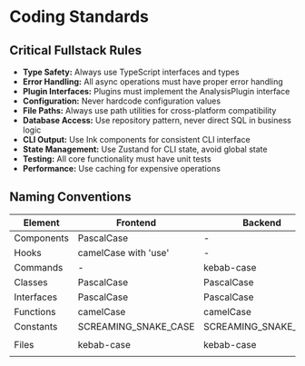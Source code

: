 # Coding Standards

## Critical Fullstack Rules

- **Type Safety:** Always use TypeScript interfaces and types
- **Error Handling:** All async operations must have proper error handling
- **Plugin Interfaces:** Plugins must implement the AnalysisPlugin interface
- **Configuration:** Never hardcode configuration values
- **File Paths:** Always use path utilities for cross-platform compatibility
- **Database Access:** Use repository pattern, never direct SQL in business logic
- **CLI Output:** Use Ink components for consistent CLI interface
- **State Management:** Use Zustand for CLI state, avoid global state
- **Testing:** All core functionality must have unit tests
- **Performance:** Use caching for expensive operations

## Naming Conventions

| Element    | Frontend             | Backend              | Example               |
| ---------- | -------------------- | -------------------- | --------------------- |
| Components | PascalCase           | -                    | `ProgressBar.tsx`     |
| Hooks      | camelCase with 'use' | -                    | `useAnalysis.ts`      |
| Commands   | -                    | kebab-case           | `analyze-project`     |
| Classes    | PascalCase           | PascalCase           | `AnalysisService`     |
| Interfaces | PascalCase           | PascalCase           | `IAnalysisPlugin`     |
| Functions  | camelCase            | camelCase            | `executeAnalysis()`   |
| Constants  | SCREAMING_SNAKE_CASE | SCREAMING_SNAKE_CASE | `MAX_CACHE_SIZE`      |
| Files      | kebab-case           | kebab-case           | `analysis-service.ts` |
